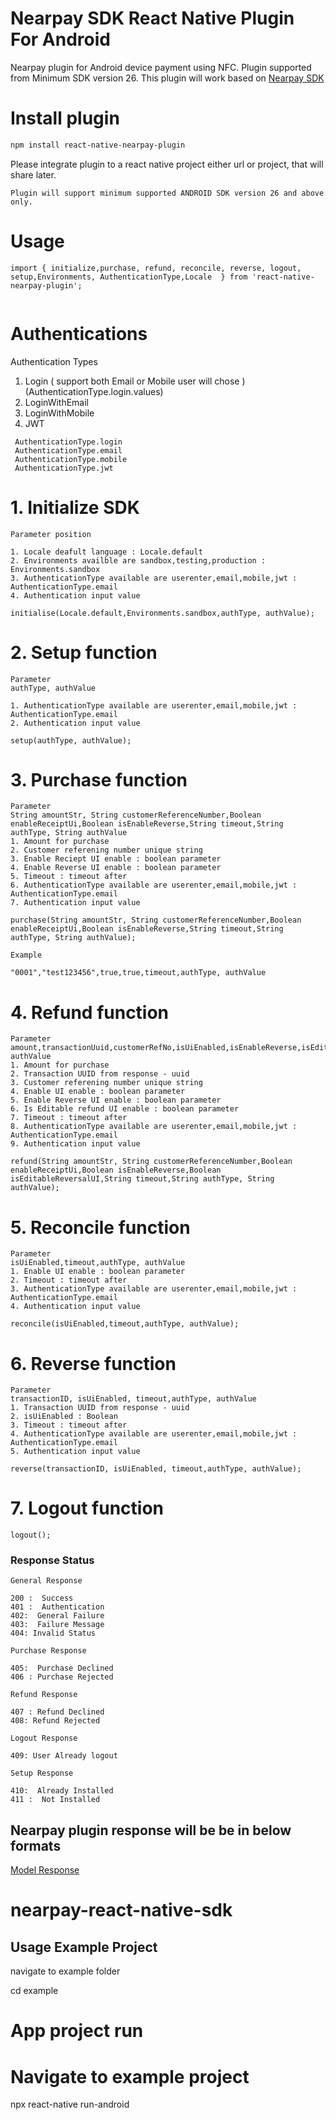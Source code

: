# Nearpay SDK React Native Plugin For Android

Nearpay plugin for Android device payment using NFC. Plugin supported from
Minimum SDK version 26. This plugin will work based on
[Nearpay SDK](https://docs.nearpay.io/sdk/)

# Install plugin

```bash
npm install react-native-nearpay-plugin
```

Please integrate plugin to a react native project either url or project, that will
share later.

```
Plugin will support minimum supported ANDROID SDK version 26 and above only.
```

# Usage

```react-native
import { initialize,purchase, refund, reconcile, reverse, logout, setup,Environments, AuthenticationType,Locale  } from 'react-native-nearpay-plugin';


```

# Authentications

Authentication Types

1. Login ( support both Email or Mobile user will chose ) (AuthenticationType.login.values)
2. LoginWithEmail
3. LoginWithMobile
4. JWT

```
 AuthenticationType.login
 AuthenticationType.email
 AuthenticationType.mobile
 AuthenticationType.jwt

```

# 1. Initialize SDK

```
Parameter position

1. Locale deafult language : Locale.default
2. Environments availble are sandbox,testing,production :  Environments.sandbox
3. AuthenticationType available are userenter,email,mobile,jwt : AuthenticationType.email
4. Authentication input value

initialise(Locale.default,Environments.sandbox,authType, authValue);

```

# 2. Setup function

```
Parameter
authType, authValue

1. AuthenticationType available are userenter,email,mobile,jwt : AuthenticationType.email
2. Authentication input value

setup(authType, authValue);

```

# 3. Purchase function

```
Parameter
String amountStr, String customerReferenceNumber,Boolean enableReceiptUi,Boolean isEnableReverse,String timeout,String authType, String authValue
1. Amount for purchase
2. Customer referening number unique string
3. Enable Reciept UI enable : boolean parameter
4. Enable Reverse UI enable : boolean parameter
5. Timeout : timeout after
6. AuthenticationType available are userenter,email,mobile,jwt : AuthenticationType.email
7. Authentication input value

purchase(String amountStr, String customerReferenceNumber,Boolean enableReceiptUi,Boolean isEnableReverse,String timeout,String authType, String authValue);

Example

"0001","test123456",true,true,timeout,authType, authValue

```

# 4. Refund function

```
Parameter
amount,transactionUuid,customerRefNo,isUiEnabled,isEnableReverse,isEditableReversalUI,timeout,authType, authValue
1. Amount for purchase
2. Transaction UUID from response - uuid
3. Customer referening number unique string
4. Enable UI enable : boolean parameter
5. Enable Reverse UI enable : boolean parameter
6. Is Editable refund UI enable : boolean parameter
7. Timeout : timeout after
8. AuthenticationType available are userenter,email,mobile,jwt : AuthenticationType.email
9. Authentication input value

refund(String amountStr, String customerReferenceNumber,Boolean enableReceiptUi,Boolean isEnableReverse,Boolean isEditableReversalUI,String timeout,String authType, String authValue);

```

# 5. Reconcile function

```
Parameter
isUiEnabled,timeout,authType, authValue
1. Enable UI enable : boolean parameter
2. Timeout : timeout after
3. AuthenticationType available are userenter,email,mobile,jwt : AuthenticationType.email
4. Authentication input value

reconcile(isUiEnabled,timeout,authType, authValue);

```

# 6. Reverse function

```
Parameter
transactionID, isUiEnabled, timeout,authType, authValue
1. Transaction UUID from response - uuid
2. isUiEnabled : Boolean
3. Timeout : timeout after
4. AuthenticationType available are userenter,email,mobile,jwt : AuthenticationType.email
5. Authentication input value

reverse(transactionID, isUiEnabled, timeout,authType, authValue);

```

# 7. Logout function

```
logout();
```

### Response Status

```
General Response

200 :  Success
401 :  Authentication
402:  General Failure
403:  Failure Message
404: Invalid Status

Purchase Response

405:  Purchase Declined
406 : Purchase Rejected

Refund Response

407 : Refund Declined
408: Refund Rejected

Logout Response

409: User Already logout

Setup Response

410:  Already Installed
411 :  Not Installed

```

## Nearpay plugin response will be be in below formats

[Model Response](https://docs.nearpay.io/sdk/sdk-models)

# nearpay-react-native-sdk

## Usage Example Project

navigate to example folder

cd example

# App project run

# Navigate to example project

npx react-native run-android